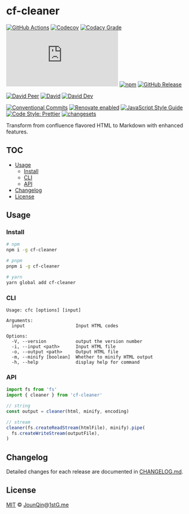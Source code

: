 # cf-cleaner

[![GitHub Actions](https://github.com/rx-ts/cf-cleaner/workflows/CI/badge.svg)](https://github.com/rx-ts/cf-cleaner/actions/workflows/ci.yml)
[![Codecov](https://img.shields.io/codecov/c/github/rx-ts/cf-cleaner.svg)](https://codecov.io/gh/rx-ts/cf-cleaner)
[![Codacy Grade](https://img.shields.io/codacy/grade/cd5444616bd74d239bead24def4b9e72)](https://www.codacy.com/gh/rx-ts/cf-cleaner)
[![type-coverage](https://img.shields.io/badge/dynamic/json.svg?label=type-coverage&prefix=%E2%89%A5&suffix=%&query=$.typeCoverage.atLeast&uri=https%3A%2F%2Fraw.githubusercontent.com%2Frx-ts%2Fcf-cleaner%2Fmain%2Fpackage.json)](https://github.com/plantain-00/type-coverage)
[![npm](https://img.shields.io/npm/v/cf-cleaner.svg)](https://www.npmjs.com/package/cf-cleaner)
[![GitHub Release](https://img.shields.io/github/release/rx-ts/cf-cleaner)](https://github.com/rx-ts/cf-cleaner/releases)

[![David Peer](https://img.shields.io/david/peer/rx-ts/cf-cleaner.svg)](https://david-dm.org/rx-ts/cf-cleaner?type=peer)
[![David](https://img.shields.io/david/rx-ts/cf-cleaner.svg)](https://david-dm.org/rx-ts/cf-cleaner)
[![David Dev](https://img.shields.io/david/dev/rx-ts/cf-cleaner.svg)](https://david-dm.org/rx-ts/cf-cleaner?type=dev)

[![Conventional Commits](https://img.shields.io/badge/conventional%20commits-1.0.0-yellow.svg)](https://conventionalcommits.org)
[![Renovate enabled](https://img.shields.io/badge/renovate-enabled-brightgreen.svg)](https://renovatebot.com)
[![JavaScript Style Guide](https://img.shields.io/badge/code_style-standard-brightgreen.svg)](https://standardjs.com)
[![Code Style: Prettier](https://img.shields.io/badge/code_style-prettier-ff69b4.svg)](https://github.com/prettier/prettier)
[![changesets](https://img.shields.io/badge/maintained%20with-changesets-176de3.svg)](https://github.com/atlassian/changesets)

Transform from confluence flavored HTML to Markdown with enhanced features.

## TOC <!-- omit in toc -->

- [Usage](#usage)
  - [Install](#install)
  - [CLI](#cli)
  - [API](#api)
- [Changelog](#changelog)
- [License](#license)

## Usage

### Install

```sh
# npm
npm i -g cf-cleaner

# pnpm
pnpm i -g cf-cleaner

# yarn
yarn global add cf-cleaner
```

### CLI

```plain
Usage: cfc [options] [input]

Arguments:
  input                   Input HTML codes

Options:
  -V, --version           output the version number
  -i, --input <path>      Input HTML file
  -o, --output <path>     Output HTML file
  -m, --minify [boolean]  Whether to minify HTML output
  -h, --help              display help for command
```

### API

```js
import fs from 'fs'
import { cleaner } from 'cf-cleaner'

// string
const output = cleaner(html, minify, encoding)

// stream
cleaner(fs.createReadStream(htmlFile), minify).pipe(
  fs.createWriteStream(outputFile),
)
```

## Changelog

Detailed changes for each release are documented in [CHANGELOG.md](./CHANGELOG.md).

## License

[MIT][] © [JounQin][]@[1stG.me][]

[1stg.me]: https://www.1stg.me
[jounqin]: https://GitHub.com/JounQin
[mit]: http://opensource.org/licenses/MIT
